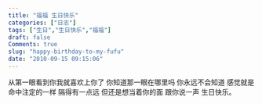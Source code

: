 ```yaml
---
title: "福福 生日快乐"
categories: ["日志"]
tags: ["生日","生日快乐","福福"]
draft: false
Comments: true
slug: "happy-birthday-to-my-fufu"
date: "2010-09-15 09:15:06"
---
```


从第一眼看到你我就喜欢上你了
你知道那一眼在哪里吗
你永远不会知道
感觉就是命中注定的一样
隔得有一点远
但还是想当着你的面
跟你说一声
生日快乐。

